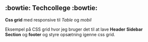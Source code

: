 ## :bowtie: Techcollege :bowtie:

**Css grid** med responsive til *Table* og *mobil* 

Eksempel på CSS grid hvor jeg bruger det til at lave 
**Header** **Sidebar** **Section** og **footer** og styre opsætning igenne
css grid. 

